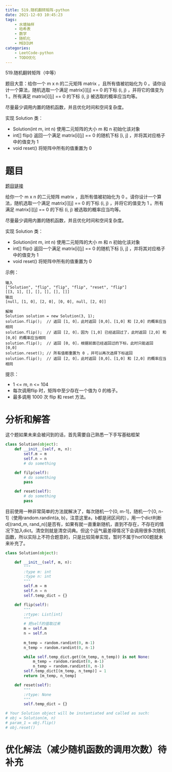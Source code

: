 ```yaml
---
title: 519.随机翻转矩阵-python
date: 2021-12-03 10:45:23
tags:
    - 水塘抽样
    - 哈希表
    - 数学
    - 随机化
    - MEDIUM
categories:
	- LeetCode-python
	- TODO优化
---
```


519.随机翻转矩阵（中等）

题目大意：给你一个 m x n 的二元矩阵 matrix ，且所有值被初始化为 0 。请你设计一个算法，随机选取一个满足 matrix[i][j] == 0 的下标 (i, j) ，并将它的值变为 1 。所有满足 matrix[i][j] == 0 的下标 (i, j) 被选取的概率应当均等。

尽量最少调用内置的随机函数，并且优化时间和空间复杂度。

实现 Solution 类：
- Solution(int m, int n) 使用二元矩阵的大小 m 和 n 初始化该对象
- int[] flip() 返回一个满足 matrix[i][j] == 0 的随机下标 [i, j] ，并将其对应格子中的值变为 1
- void reset() 将矩阵中所有的值重置为 0

<!--more-->

# 题目

[题目链接](https://leetcode-cn.com/problems/random-flip-matrix/)

给你一个 m x n 的二元矩阵 matrix ，且所有值被初始化为 0 。请你设计一个算法，随机选取一个满足 matrix[i][j] == 0 的下标 (i, j) ，并将它的值变为 1 。所有满足 matrix[i][j] == 0 的下标 (i, j) 被选取的概率应当均等。

尽量最少调用内置的随机函数，并且优化时间和空间复杂度。

实现 Solution 类：
- Solution(int m, int n) 使用二元矩阵的大小 m 和 n 初始化该对象
- int[] flip() 返回一个满足 matrix[i][j] == 0 的随机下标 [i, j] ，并将其对应格子中的值变为 1
- void reset() 将矩阵中所有的值重置为 0

示例：
```
输入
["Solution", "flip", "flip", "flip", "reset", "flip"]
[[3, 1], [], [], [], [], []]
输出
[null, [1, 0], [2, 0], [0, 0], null, [2, 0]]

解释
Solution solution = new Solution(3, 1);
solution.flip();  // 返回 [1, 0]，此时返回 [0,0]、[1,0] 和 [2,0] 的概率应当相同
solution.flip();  // 返回 [2, 0]，因为 [1,0] 已经返回过了，此时返回 [2,0] 和 [0,0] 的概率应当相同
solution.flip();  // 返回 [0, 0]，根据前面已经返回过的下标，此时只能返回 [0,0]
solution.reset(); // 所有值都重置为 0 ，并可以再次选择下标返回
solution.flip();  // 返回 [2, 0]，此时返回 [0,0]、[1,0] 和 [2,0] 的概率应当相同
```

提示：
- 1 <= m, n <= 104
- 每次调用flip 时，矩阵中至少存在一个值为 0 的格子。
- 最多调用 1000 次 flip 和 reset 方法。

# 分析和解答

这个题如果未来会被问到的话，首先需要自己熟悉一下手写基础框架
```python
class Solution(object):
    def __init__(self, m, n):
        self.m = m
        self.n = n
        # do something

    def filp(self):
        # do something
        pass

    def reset(self):
        # do something
        pass
```

目前使用一种非常简单的方法就解决了，每次随机一个[0, m-1]，随机一个[0, n-1]（使用random.randint(a, b)，注意这里a，b都是闭区间的），用一个dict判断d[(rand_m, rand_n)]是否有，如果有就一直重新随机，直到不存在，不存在的情况下加入dict。清空则就是清空词典。但这个运气最差得情况下会调用很多次随机函数，所以实际上不符合题意的，只是比较简单实现，暂时不属于hot100题就未来补充了。
```python
class Solution(object):

    def __init__(self, m, n):
        """
        :type m: int
        :type n: int
        """
        self.m = m
        self.n = n
        self.temp_dict = {}

    def flip(self):
        """
        :rtype: List[int]
        """
        # 把self的值取过来
        m = self.m
        n = self.n
        
        m_temp = random.randint(0, m-1)
        n_temp = random.randint(0, n-1)

        while self.temp_dict.get((m_temp, n_temp)) is not None:
            m_temp = random.randint(0, m-1)
            n_temp = random.randint(0, n-1)
        self.temp_dict[(m_temp, n_temp)] = 1
        return [m_temp, n_temp]

    def reset(self):
        """
        :rtype: None
        """
        self.temp_dict = {}

# Your Solution object will be instantiated and called as such:
# obj = Solution(m, n)
# param_1 = obj.flip()
# obj.reset()
```


# 优化解法（减少随机函数的调用次数）待补充